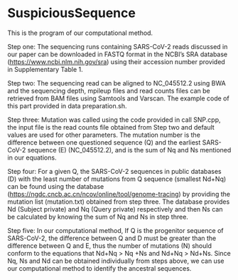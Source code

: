 # SuspiciousSequence
This is the program of our computational method.


Step one: The sequencing runs containing SARS-CoV-2 reads discussed in our paper can be downloaded in FASTQ format in the NCBI’s SRA database (https://www.ncbi.nlm.nih.gov/sra) using their accession number provided in Supplementary Table 1.


Step two: The sequencing read can be aligned to NC_045512.2 using BWA and the sequencing depth, mpileup files and read counts files can be retrieved from BAM files using Samtools and Varscan. The example code of this part provided in data preparation.sh.


Step three: Mutation was called using the code provided in call SNP.cpp, the input file is the read counts file obtained from Step two and default values are used for other parameters. The mutation number is the difference between one questioned sequence (Q) and the earliest SARS-CoV-2 sequence (E) (NC_045512.2), and is the sum of Nq and Ns mentioned in our equations.


Step four: For a given Q, the SARS-CoV-2 sequences in public databases (D) with the least number of mutations from Q sequence (smallest Nd+Nq) can be found using the database (https://ngdc.cncb.ac.cn/ncov/online/tool/genome-tracing) by providing the mutation list (mutation.txt) obtained from step three. The database provides Nd (Subject private) and Nq (Query private) respectively and then Ns can be calculated by knowing the sum of Nq and Ns in step three.


Step five: In our computational method, If Q is the progenitor sequence of SARS-CoV-2, the difference between Q and D must be greater than the difference between Q and E, thus the number of mutations (N) should conform to the equations that Nd+Nq > Nq +Ns and Nd+Nq > Nd+Ns. Since Nq, Ns and Nd can be obtained individually from steps above, we can use our computational method to identify the ancestral sequences.

